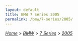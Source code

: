 ```yaml
---
layout: default
title: BMW 7 Series 2005
permalink: /bmw/7-series/2005/
---
```

[*Home*](/) > [*BMW*](/bmw/) > [*7 Series*](/bmw/7-series/) > [*2005*](/bmw/7-series/2005/)
